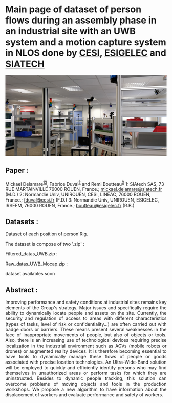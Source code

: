 # Main page of dataset of person flows during an assembly phase in an industrial site with an UWB system and a motion capture system in NLOS done by [CESI](https://www.cesi.fr/), [ESIGELEC](https://www.esigelec.fr/) and [SIATECH](https://www.siatech.fr/)

![Rigs front view](Front_view.jpg)

## Paper :
Mickael Delamare<sup>[1](#siatech)</sup><sup>[3](#esigelec)</sup>, Fabrice Duval<sup>[2](#esigelec)</sup> and  Remi Boutteau<sup>[3](#cesi)</sup>
<a name="siatech">1</a>: SIAtech SAS, 73 RUE MARTAINVILLE 76000 ROUEN, France.; mickael.delamare@siatech.fr (M.D.)
<a name="cesi">2</a>: Normandie Univ, UNIROUEN, CESI, LINEAC, 76000 ROUEN, France.; fduval@cesi.fr  (F.D.)
<a name="esigelec">3</a>: Normandie Univ, UNIROUEN, ESIGELEC, IRSEEM, 76000 ROUEN, France.; boutteau@esigelec.fr (R.B.)

## Datasets :

Dataset of each position of person'Rig.

The dataset is compose of two '.zip' : 

Filtered_datas_UWB.zip : 

Raw_datas_UWB_Mocap.zip : 



dataset availables soon

## Abstract :
<p style="text-align:justify";>
Improving performance and safety conditions at industrial sites remains key elements of the Group's strategy.
Major issues and specifically require the ability to dynamically locate people and assets on the site. Currently, the security and regulation of access to areas with different characteristics (types of tasks, level of risk or confidentiality...) are often carried out with badge doors or barriers. These means present several weaknesses in the face of inappropriate movements of people, but also of objects or tools. Also, there is an increasing use of technological devices requiring precise localization in the industrial environment such as AGVs (mobile robots or drones) or augmented reality devices.
It is therefore becoming essential to have tools to dynamically manage these flows of people or goods associated with precise location technologies. An Ultra-Wide-Band solution will be employed to quickly and efficiently identify persons who may find themselves in unauthorized areas or perform tasks for which they are uninstructed.
Besides to dynamic people tracking, this solution can overcome problems of moving objects and tools in the production workshops. We propose a new algorithm to have information about the displacement of workers and evaluate performance and safety of workers.</p>